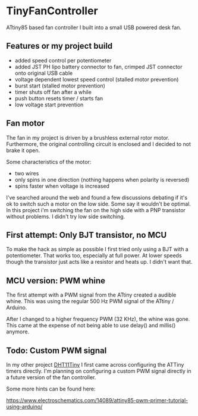 # TinyFanController

ATtiny85 based fan controller I built into a small USB powered desk fan.

## Features or my project build
- added speed control per potentiometer
- added JST PH lipo battery connector to fan, crimped JST connector onto original USB cable
- voltage dependent lowest speed control (stalled motor prevention)
- burst start (stalled motor prevention)
- timer shuts off fan after a while
- push button resets timer / starts fan
- low voltage start prevention

## Fan motor

The fan in my project is driven by a brushless external rotor motor. Furthermore, the original controlling circuit is enclosed and I decided to not brake it open.

Some characteristics of the motor:
- two wires
- only spins in one direction (nothing happens when polarity is reversed)
- spins faster when voltage is increased 

I've searched around the web and found a few discussions debating if it's ok to switch such a motor on the low side. Some say it wouldn't be optimal. In this project i'm switching the fan on the high side with a PNP transistor without problems. I didn't try low side switching.

## First attempt: Only BJT transistor, no MCU

To make the hack as simple as possible I first tried only using a BJT with a potentiometer. That works too, especially at full power. At lower speeds though the transistor just acts like a resistor and heats up. I didn't want that.

## MCU version: PWM whine

The first attempt with a PWM signal from the ATtiny created a audible whine. This was using the regular 500 Hz PWM signal of the ATtiny / Arduino.

After I changed to a higher frequency PWM (32 KHz), the whine was gone. This came at the expense of not being able to use delay() and millis() anymore.

## Todo: Custom PWM signal

In my other project [DHT11Tiny](https://github.com/chocotov1/DHT11Tiny) I first came across configuring the ATTiny timers directly. I'm planning on configuring a custom PWM signal directly in a future version of the fan controller.

Some more hints can be found here:

https://www.electroschematics.com/14089/attiny85-pwm-primer-tutorial-using-arduino/
